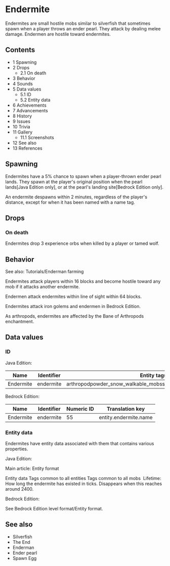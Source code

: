 # Endermite
Endermites are small hostile mobs similar to silverfish that sometimes spawn when a player throws an ender pearl. They attack by dealing melee damage. Endermen are hostile toward endermites.

## Contents
- 1 Spawning
- 2 Drops
	- 2.1 On death
- 3 Behavior
- 4 Sounds
- 5 Data values
	- 5.1 ID
	- 5.2 Entity data
- 6 Achievements
- 7 Advancements
- 8 History
- 9 Issues
- 10 Trivia
- 11 Gallery
	- 11.1 Screenshots
- 12 See also
- 13 References

## Spawning
Endermites have a 5% chance to spawn when a player-thrown ender pearl lands. They spawn at the player's original position when the pearl lands‌[Java Edition  only], or at the pearl's landing site‌[Bedrock Edition  only].

An endermite despawns within 2 minutes, regardless of the player's distance, except for when it has been named with a name tag.

## Drops
### On death
Endermites drop 3 experience orbs when killed by a player or tamed wolf.

## Behavior
See also: Tutorials/Enderman farming

Endermites attack players within 16 blocks and become hostile toward any mob if it attacks another endermite.

Endermen attack endermites within line of sight within 64 blocks.

Endermites attack iron golems and endermen in Bedrock Edition.

As arthropods, endermites are affected by the Bane of Arthropods enchantment.

## Data values
### ID
Java Edition:

| Name      | Identifier | Entity tags                                                       | Translation key            |
|-----------|------------|-------------------------------------------------------------------|----------------------------|
| Endermite | endermite  | arthropodpowder_snow_walkable_mobssensitive_to_bane_of_arthropods | entity.minecraft.endermite |

Bedrock Edition:

| Name      | Identifier | Numeric ID | Translation key       |
|-----------|------------|------------|-----------------------|
| Endermite | endermite  | 55         | entity.endermite.name |

### Entity data
Endermites have entity data associated with them that contains various properties.

Java Edition:

Main article: Entity format

 Entity data
Tags common to all entities
Tags common to all mobs
 Lifetime: How long the endermite has existed in ticks. Disappears when this reaches around 2400.

Bedrock Edition:

See Bedrock Edition level format/Entity format.
## See also
- Silverfish
- The End
- Enderman
- Ender pearl
- Spawn Egg


